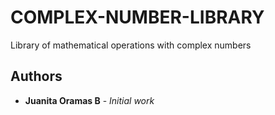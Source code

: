 # COMPLEX-NUMBER-LIBRARY
Library of mathematical operations with complex numbers

## Authors

* **Juanita Oramas B** - *Initial work* 

